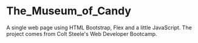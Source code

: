 # The_Museum_of_Candy
A single web page using HTML Bootstrap, Flex and a little JavaScript. The project comes from Colt Steele's Web Developer Bootcamp.
